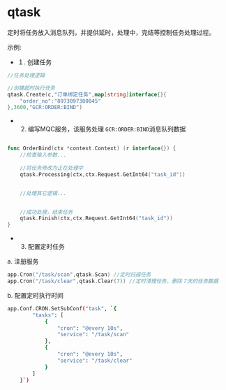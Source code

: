 # qtask
定时将任务放入消息队列，并提供延时，处理中，完结等控制任务处理过程。


示例:

* １. 创建任务

```go
//任务处理逻辑

//创建超时执行任务
qtask.Create(c,"订单绑定任务",map[string]interface{}{
    "order_no":"8973097380045"
},3600,"GCR:ORDER:BIND")

```


* 2. 编写MQC服务，该服务处理 `GCR:ORDER:BIND`消息队列数据

```go

func OrderBind(ctx *context.Context) (r interface{}) {
    //检查输入参数...
    
    //将任务修改为正在处理中
    qtask.Processing(ctx,ctx.Request.GetInt64("task_id"))


    //处理其它逻辑...


    //成功处理，结束任务
    qtask.Finish(ctx,ctx.Request.GetInt64("task_id"))
}

```

* 3. 配置定时任务

a. 注册服务

```go
app.Cron("/task/scan",qtask.Scan) //定时扫描任务
app.Cron("/task/clear",qtask.Clear(7)) //定时清理任务，删除７天的任务数据


```

b. 配置定时执行时间
```sh
app.Conf.CRON.SetSubConf("task", `{
		"tasks": [
			{
				"cron": "@every 10s",
				"service": "/task/scan"
			},
			{
				"cron": "@every 10s",
				"service": "/task/clear"
			}
        ]
    }`)
```


